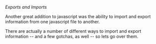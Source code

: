 *Exports and Imports*

Another great addition to javascript was the ability to import and export information from one javascript file to another.

There are actually a number of different ways to import and export information -- and a few gotchas, as well -- so lets go over them.
